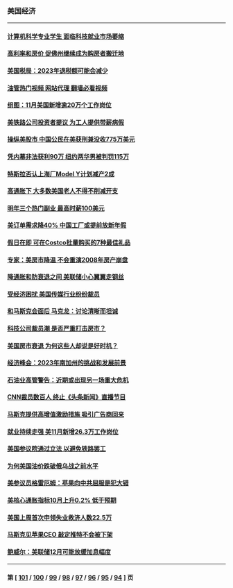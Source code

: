 ### 美国经济
---
#### [计算机科学专业学生 面临科技就业市场萎缩](../../pages/ncid1078158/n13879799.md?12071245) 
#### [高利率和房价 促佛州继续成为购房者搬迁地](../../pages/ncid1078158/n13879787.md?12071245) 
#### [美国税局：2023年退税额可能会减少](../../pages/ncid1078158/n13879618.md?12071245) 
#### [油管热门视频 网站代理 翻墙必看视频](http://138.2.39.72:81/youtube.html?epic-marker?12071245)
#### [组图：11月美国新增逾20万个工作岗位](../../pages/ncid1078158/n13878893.md?12071245) 
#### [美铁路公司投资者提议 为工人提供带薪病假](../../pages/ncid1078158/n13879270.md?12071245) 
#### [操纵美股市 中国公民在美获刑兼没收775万美元](../../pages/ncid1078158/n13879228.md?12071245) 
#### [凭内幕非法获利90万 纽约两华男被判罚115万](../../pages/ncid1078158/n13879252.md?12071245) 
#### [特斯拉否认上海厂Model Y计划减产2成](../../pages/ncid1078158/n13879089.md?12071245) 
#### [高通胀下 大多数美国老人不得不削减开支](../../pages/ncid1078158/n13878869.md?12071245) 
#### [明年三个热门副业 最高时薪100美元](../../pages/ncid1078158/n13877160.md?12071245) 
#### [美订单需求降40% 中国工厂或提前放新年假](../../pages/ncid1078158/n13878498.md?12071245) 
#### [假日在即 可在Costco批量购买的7种最佳礼品](../../pages/ncid1078158/n13876443.md?12071245) 
#### [专家：美房市降温 不会重演2008年房产崩盘](../../pages/ncid1078158/n13878147.md?12071245) 
#### [降通胀和防衰退之间 美联储小心翼翼走钢丝](../../pages/ncid1078158/n13878120.md?12071245) 
#### [受经济困扰 美国传媒行业纷纷裁员](../../pages/ncid1078158/n13878066.md?12071245) 
#### [和马斯克会面后 马克龙：讨论清晰而坦诚](../../pages/ncid1078158/n13877961.md?12071245) 
#### [科技公司裁员潮 是否严重打击房市？](../../pages/ncid1078158/n13877752.md?12071245) 
#### [美国房市衰退 为何这些人却说是好时机？](../../pages/ncid1078158/n13877735.md?12071245) 
#### [经济峰会：2023年南加州的挑战和发展前景](../../pages/ncid1078158/n13877733.md?12071245) 
#### [石油业高管警告：近期或出现另一场重大危机](../../pages/ncid1078158/n13877695.md?12071245) 
#### [CNN裁员数百人 终止《头条新闻》直播节目](../../pages/ncid1078158/n13877643.md?12071245) 
#### [马斯克提供高增值激励措施 吸引广告商回来](../../pages/ncid1078158/n13877597.md?12071245) 
#### [就业持续走强 美11月新增26.3万工作岗位](../../pages/ncid1078158/n13877538.md?12071245) 
#### [美国参议院通过立法 以避免铁路罢工](../../pages/ncid1078158/n13877009.md?12071245) 
#### [为何美国油价跌破俄乌战之前水平](../../pages/ncid1078158/n13876960.md?12071245) 
#### [美参议员格雷厄姆：苹果向中共屈服是犯大错](../../pages/ncid1078158/n13876862.md?12071245) 
#### [美核心通胀指标10月上升0.2% 低于预期](../../pages/ncid1078158/n13876265.md?12071245) 
#### [美国上周首次申领失业救济人数22.5万](../../pages/ncid1078158/n13876866.md?12071245) 
#### [马斯克见苹果CEO 敲定推特不会被下架](../../pages/ncid1078158/n13876640.md?12071245) 
#### [鲍威尔：美联储12月可能放缓加息幅度](../../pages/ncid1078158/n13876342.md?12071245) 

---
#### 第 [ [101](./101.md?12071245) / [100](./100.md?12071245) / [99](./99.md?12071245) / [98](./98.md?12071245) / [97](./97.md?12071245) / [96](./96.md?12071245) / [95](./95.md?12071245) / [94](./94.md?12071245) ] 页
